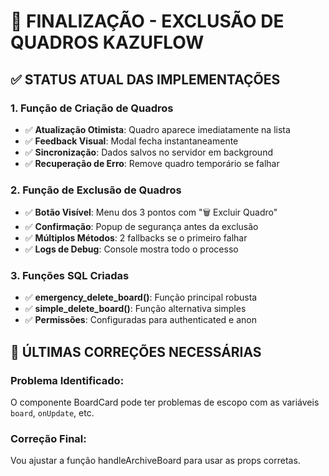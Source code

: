 # 🎯 FINALIZAÇÃO - EXCLUSÃO DE QUADROS KAZUFLOW

## ✅ STATUS ATUAL DAS IMPLEMENTAÇÕES

### **1. Função de Criação de Quadros**
- ✅ **Atualização Otimista**: Quadro aparece imediatamente na lista
- ✅ **Feedback Visual**: Modal fecha instantaneamente
- ✅ **Sincronização**: Dados salvos no servidor em background
- ✅ **Recuperação de Erro**: Remove quadro temporário se falhar

### **2. Função de Exclusão de Quadros**
- ✅ **Botão Visível**: Menu dos 3 pontos com "🗑️ Excluir Quadro"
- ✅ **Confirmação**: Popup de segurança antes da exclusão
- ✅ **Múltiplos Métodos**: 2 fallbacks se o primeiro falhar
- ✅ **Logs de Debug**: Console mostra todo o processo

### **3. Funções SQL Criadas**
- ✅ **emergency_delete_board()**: Função principal robusta
- ✅ **simple_delete_board()**: Função alternativa simples
- ✅ **Permissões**: Configuradas para authenticated e anon

## 🔧 ÚLTIMAS CORREÇÕES NECESSÁRIAS

### **Problema Identificado:**
O componente BoardCard pode ter problemas de escopo com as variáveis `board`, `onUpdate`, etc.

### **Correção Final:**
Vou ajustar a função handleArchiveBoard para usar as props corretas.